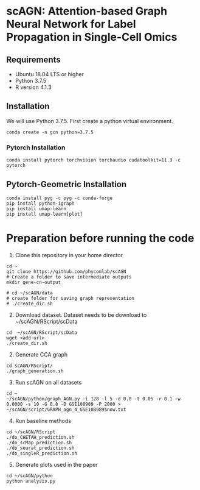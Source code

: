 # scAGN: Attention-based Graph Neural Network for Label Propagation in Single-Cell Omics

## Requirements
- Ubuntu 18.04 LTS or higher
- Python 3.7.5
- R version 4.1.3

## Installation
We will use Python 3.7.5. First create a python virtual environment.

```
conda create -n gcn python=3.7.5
```

### Pytorch Installation

```
conda install pytorch torchvision torchaudio cudatoolkit=11.3 -c pytorch
```

## Pytorch-Geometric Installation

```
conda install pyg -c pyg -c conda-forge
pip install python-igraph
pip install umap-learn
pip install umap-learn[plot]
```

# Preparation before running the code
1. Clone this repository in your home director

```
cd ~
git clone https://github.com/phycomlab/scAGN
# Create a folder to save intermediate outputs
mkdir gene-cn-output  

# cd ~/scAGN/data
# create folder for saving graph representation
# ./create_dir.sh
```

2. Download dataset. Dataset needs to be download to ~/scAGN/RScript/scData

```
cd  ~/scAGN/RScript/scData
wget <add-url>
./create_dir.sh

```

2. Generate CCA graph

```
cd scAGN/RScript/
./graph_generation.sh
```

3. Run scAGN on all datasets

```
cd ~
~/scAGN/python/graph_AGN.py -i 128 -l 5 -d 0.0 -t 0.05 -r 0.1 -w 0.0000 -s 10 -G 0.8 -D GSE108989 -P 2000 > ~/scAGN/script/GRAPH_agn_4_GSE108989$now.txt
```

4. Run baseline methods

```
cd ~/scAGN/RScript
./do_CHETAH_prediction.sh
./do_scMap_prediction.sh
./do_seurat_prediction.sh
./do_singleR_prediction.sh
```

5. Generate plots used in the paper

```
cd ~/scAGN/python
python analysis.py
```